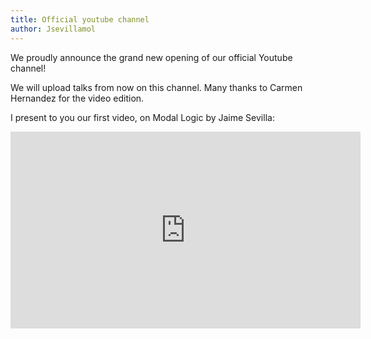 ```yaml
---
title: Official youtube channel
author: Jsevillamol
---
```


We proudly announce the grand new opening of our official Youtube channel!

We will upload talks from now on this channel. Many thanks to Carmen Hernandez for the video edition.

I present to you our first video, on Modal Logic by Jaime Sevilla:

<iframe width="560" height="315" src="https://www.youtube.com/embed/U7zwNUOPfxA" frameborder="0" allowfullscreen></iframe>
